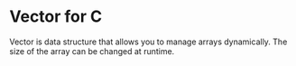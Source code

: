 # Vector for C
Vector is data structure that allows you to manage arrays dynamically. The size of the array can be changed at runtime.
